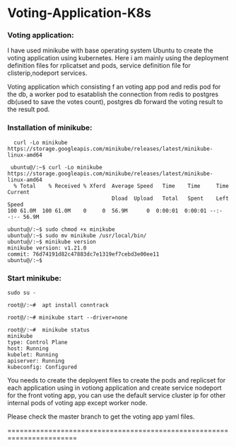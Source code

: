 # Voting-Application-K8s
 
 ###  Voting application:
 
 I have used minikube with base operating system Ubuntu to create the voting application using kubernetes. Here i am mainly using the deployment definition files for rplicatset and pods, service definition file for clisterip,nodeport services.
 
 Voting application which consisting f an voting app pod and redis pod for the db, a worker pod to esatablish  the connection from redis to postgres db(used to save the votes count), postgres  db forward the voting result to the result pod.
 
### Installation of minikube:

```
  curl -Lo minikube https://storage.googleapis.com/minikube/releases/latest/minikube-linux-amd64 

 ubuntu@/:~$ curl -Lo minikube https://storage.googleapis.com/minikube/releases/latest/minikube-linux-amd64
  % Total    % Received % Xferd  Average Speed   Time    Time     Time  Current
                                 Dload  Upload   Total   Spent    Left  Speed
100 61.0M  100 61.0M    0     0  56.9M      0  0:00:01  0:00:01 --:--:-- 56.9M

ubuntu@/:~$ sudo chmod +x minikube
ubuntu@/:~$ sudo mv minikube /usr/local/bin/
ubuntu@/:~$ minikube version
minikube version: v1.21.0
commit: 76d74191d82c47883dc7e1319ef7cebd3e00ee11
ubuntu@/:~$
```

### Start minikube:

```
sudo su -

root@/:~#  apt install conntrack

root@/:~# minikube start --driver=none
    
root@/:~#  minikube status
minikube
type: Control Plane
host: Running
kubelet: Running
apiserver: Running
kubeconfig: Configured
```

You needs to create the deployent files to create the pods and replicset for each application using in votiong application and create service nodeport for the front voting app, you can use the default service cluster ip  for  other internal pods of voting app except worker node.

Please check the master branch to get the voting app yaml files.


=======================================================================
